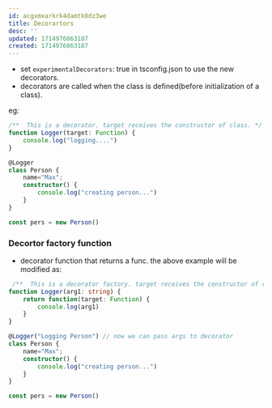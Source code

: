 ```yaml
---
id: acgxmxarkrk4damtk0dz3we
title: Decorartors
desc: ''
updated: 1714976863187
created: 1714976863187
---
```

- set `experimentalDecorators`: true in tsconfig.json to use the new decorators.
- decorators are called when the class is defined(before initialization of a class).

eg:

```ts
/**  This is a decorator. target receives the constructor of class. */
function Logger(target: Function) {
    console.log("logging....")
}

@Logger
class Person {
    name="Max";
    constructor() {
        console.log("creating person...")
    }
}

const pers = new Person()
```

### Decortor factory function

- decorator function that returns a func.
 the above example will be modified as:

```ts
 /**  This is a decorator factory. target receives the constructor of class. */
function Logger(arg1: string) {
    return function(target: Function) {
        console.log(arg1)
    }
}

@Logger("Logging Person") // now we can pass args to decorator
class Person {
    name="Max";
    constructor() {
        console.log("creating person...")
    }
}

const pers = new Person()
```

